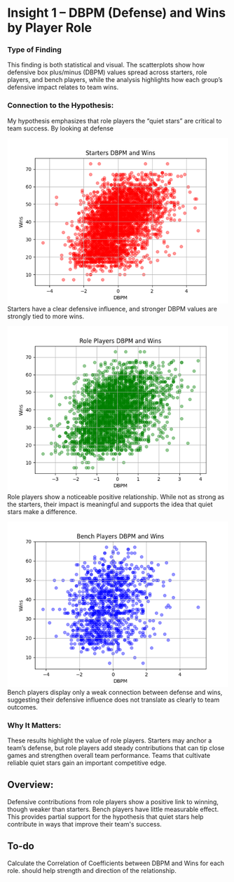 # Insight 1 – DBPM (Defense) and Wins by Player Role

### Type of Finding
This finding is both statistical and visual. The scatterplots show how defensive box plus/minus (DBPM) values spread across starters, role players, and bench players, while the analysis highlights how each group’s defensive impact relates to team wins.

### Connection to the Hypothesis:
My hypothesis emphasizes that role players the “quiet stars” are critical to team success. By looking at defense

![](../img/Insight_1_Starters_DBPM_WINS.png)
<BR>
Starters have a clear defensive influence, and stronger DBPM values are strongly tied to more wins.

![](../img/Insight_1_Role_DBPM_WINS.png)
<BR>
Role players show a noticeable positive relationship. While not as strong as the starters, their impact is meaningful and supports the idea that quiet stars make a difference.

![](../img/Insight_1_Bench_DBPM_WINS.png)
<BR>
Bench players display only a weak connection between defense and wins, suggesting their defensive influence does not translate as clearly to team outcomes.

### Why It Matters:
These results highlight the value of role players. Starters may anchor a team’s defense, but role players add steady contributions that can tip close games and strengthen overall team performance. Teams that cultivate reliable quiet stars gain an important competitive edge.

## Overview:
Defensive contributions from role players show a positive link to winning, though weaker than starters. Bench players have little measurable effect. This provides partial support for the hypothesis that quiet stars help contribute in ways that improve their team's success.

## To-do 
Calculate the Correlation of Coefficients between DBPM and Wins for each role. should help strength and direction of the relationship.